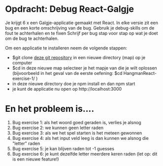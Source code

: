 # Opdracht: Debug React-Galgje

Je krijgt 6 x een Galgje-applicatie gemaakt met React.
In elke versie zit een bug en een korte omschrijving van de bug.
Gebruik je debug-skills om de fout te achterhalen en te fixen
Schrijf per bug stap voor stap op wat je doet om de bug te achterhalen.

Om een applicatie te installeren neem de volgende stappen:

- $git clone [deze git repository](https://github.com/WincAcademy/debug-react-galgje) in een nieuwe directory (map) op je computer
- $cd  in deze nieuwe map selecteer je het mapje van  die je wilt oplossen (bijvoorbeeld in het geval van de eerste oefening: $cd HangmanReact-exercise-1/  )
- in deze nieuwe directory doe je npm install en dan npm start
- je kunt de applicatie nu open op http://localhost:3000

# En het probleem is....

1. Bug exercise 1: als het woord goed geraden is, verlies je alsnog
2. Bug exercise 2: we kunnen geen letter raden
3. Bug exercise 3: als we het spel starten is het meteen gewonnen
4. Bug exercise 4: als het input veld leeg is dan kunnen we alsnog die "letter" raden
5. Bug exercise 5: je kan blijven raden tot -1 guesses
6. Bug exercise 6: je kunt dezelfde letter meerdere keren raden  (let op: dit is een nieuwe feature!) 
